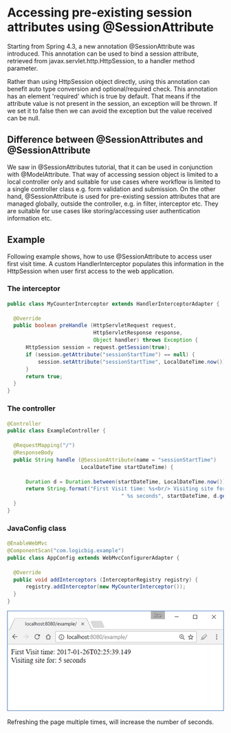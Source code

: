 # Accessing pre-existing session attributes using @SessionAttribute

Starting from Spring 4.3, a new annotation @SessionAttribute was introduced. This annotation can be used to bind a session attribute, retrieved from javax.servlet.http.HttpSession, to a handler method parameter.

Rather than using HttpSession object directly, using this annotation can benefit auto type conversion and optional/required check. This annotation has an element 'required' which is true by default. That means if the attribute value is not present in the session, an exception will be thrown. If we set it to false then we can avoid the exception but the value received can be null.

## Difference between @SessionAttributes and @SessionAttribute

We saw in @SessionAttributes tutorial, that it can be used in conjunction with @ModelAttribute. That way of accessing session object is limited to a local controller only and suitable for use cases where workflow is limited to a single controller class e.g. form validation and submission. On the other hand, @SessionAttribute is used for pre-existing session attributes that are managed globally, outside the controller, e.g. in filter, interceptor etc. They are suitable for use cases like storing/accessing user authentication information etc.

## Example

Following example shows, how to use @SessionAttribute to access user first visit time. A custom HandlerInterceptor populates this information in the HttpSession when user first access to the web application.

### The interceptor

```java
public class MyCounterInterceptor extends HandlerInterceptorAdapter {

  @Override
  public boolean preHandle (HttpServletRequest request,
                            HttpServletResponse response,
                            Object handler) throws Exception {
      HttpSession session = request.getSession(true);
      if (session.getAttribute("sessionStartTime") == null) {
          session.setAttribute("sessionStartTime", LocalDateTime.now());
      }
      return true;
  }
}
```

### The controller

```java
@Controller
public class ExampleController {

  @RequestMapping("/")
  @ResponseBody
  public String handle (@SessionAttribute(name = "sessionStartTime")
                        LocalDateTime startDateTime) {

      Duration d = Duration.between(startDateTime, LocalDateTime.now());
      return String.format("First Visit time: %s<br/> Visiting site for:" +
                                     " %s seconds", startDateTime, d.getSeconds());
  }
}
```

### JavaConfig class

```java
@EnableWebMvc
@ComponentScan("com.logicbig.example")
public class AppConfig extends WebMvcConfigurerAdapter {

  @Override
  public void addInterceptors (InterceptorRegistry registry) {
      registry.addInterceptor(new MyCounterInterceptor());
  }
}
```

![module](images/output.png)

Refreshing the page multiple times, will increase the number of seconds.